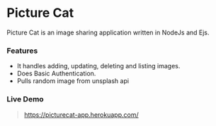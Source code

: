 # Picture Cat
Picture Cat is an image sharing application written in NodeJs and Ejs.

### Features
- It handles adding, updating, deleting and listing images.
- Does Basic Authentication.
- Pulls random image from unsplash api

### Live Demo 
> https://picturecat-app.herokuapp.com/
